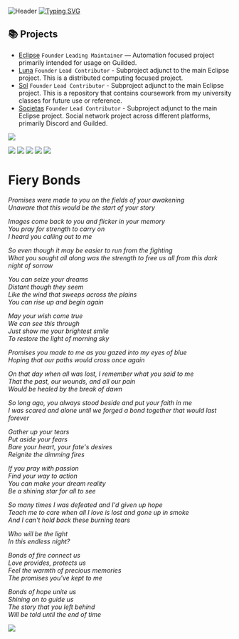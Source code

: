 ![Header](https://i.imgur.com/lMv4Nog.jpg)
[![Typing SVG](https://readme-typing-svg.herokuapp.com?font=Fira+Code&size=33&pause=1000&color=F7F7F7&center=true&vCenter=true&repeat=false&width=435&lines=The+Ocean's+Gray+Waves)](https://git.io/typing-svg)
## 📚 Projects

- [Eclipse](https://github.com/Reisonantia/Eclipse) `Founder` `Leading Maintainer` — Automation focused project primarily intended for usage on Guilded.
- [Luna](https://github.com/Reisonantia/Luna) `Founder` `Lead Contributor` - Subproject adjunct to the main Eclipse project. This is a distributed computing focused project.
- [Sol](https://github.com/Reisonantia/Sol) `Founder` `Lead Contributor` - Subproject adjunct to the main Eclipse project. This is a repository that contains coursework from my university classes for future use or reference.
- [Societas](https://beacons.ai/reisonantia) `Founder` `Lead Contributor` - Subproject adjunct to the main Eclipse project. Social network project across different platforms, primarily Discord and Guilded.

![](https://komarev.com/ghpvc/?username=Reisonantia&color=lightgrey)


![](https://github-profile-summary-cards.vercel.app/api/cards/profile-details?username=Reisonantia&theme=github_dark)
![](http://github-profile-summary-cards.vercel.app/api/cards/repos-per-language?username=AlterEnigma&theme=github_dark)
![](https://github-profile-summary-cards.vercel.app/api/cards/most-commit-language?username=Reisonantia&theme=github_dark)
![](https://github-profile-summary-cards.vercel.app/api/cards/stats?username=Reisonantia&theme=github_dark)
![](https://github-profile-summary-cards.vercel.app/api/cards/productive-time?username=Reisonantia&theme=github_dark)

# Fiery Bonds
*Promises were made to you on the fields of your awakening  
Unaware that this would be the start of your story*

*Images come back to you and flicker in your memory  
You pray for strength to carry on  
I heard you calling out to me*

*So even though it may be easier to run from the fighting  
What you sought all along was the strength to free us all from this dark night of sorrow*

*You can seize your dreams  
Distant though they seem  
Like the wind that sweeps across the plains  
You can rise up and begin again*

*May your wish come true  
We can see this through  
Just show me your brightest smile  
To restore the light of morning sky*

*Promises you made to me as you gazed into my eyes of blue  
Hoping that our paths would cross once again*

*On that day when all was lost, I remember what you said to me  
That the past, our wounds, and all our pain  
Would be healed by the break of dawn*

*So long ago, you always stood beside and put your faith in me  
I was scared and alone until we forged a bond together that would last forever*

*Gather up your tears  
Put aside your fears  
Bare your heart, your fate's desires  
Reignite the dimming fires*

*If you pray with passion  
Find your way to action  
You can make your dream reality  
Be a shining star for all to see*

*So many times I was defeated and I'd given up hope  
Teach me to care when all I love is lost and gone up in smoke  
And I can't hold back these burning tears*

*Who will be the light  
In this endless night?*

*Bonds of fire connect us  
Love provides, protects us  
Feel the warmth of precious memories  
The promises you've kept to me*

*Bonds of hope unite us  
Shining on to guide us  
The story that you left behind  
Will be told until the end of time*


![](https://i.imgur.com/b6Xj9oa.png)
